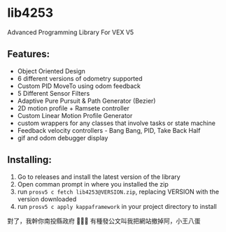 # lib4253
Advanced Programming Library For VEX V5

## Features:
- Object Oriented Design
- 6 different versions of odometry supported
- Custom PID MoveTo using odom feedback
- 5 Different Sensor Filters
- Adaptive Pure Pursuit & Path Generator (Bezier)
- 2D motion profile + Ramsete controller
- Custom Linear Motion Profile Generator
- custom wrappers for any classes that involve tasks or state machine 
- Feedback velocity controllers - Bang Bang, PID, Take Back Half
- gif and odom debugger display

## Installing:
1. Go to releases and install the latest version of the library
2. Open comman prompt in where you installed the zip
3. run ```prosv5 c fetch lib4253@VERSION.zip```, replacing VERSION with the version downloaded
4. run ```prosv5 c apply kappaframework``` in your project directory to install


對了，我幹你南投縣政府 🖕🖕🖕
有種發公文叫我把網站撤掉阿，小王八蛋


